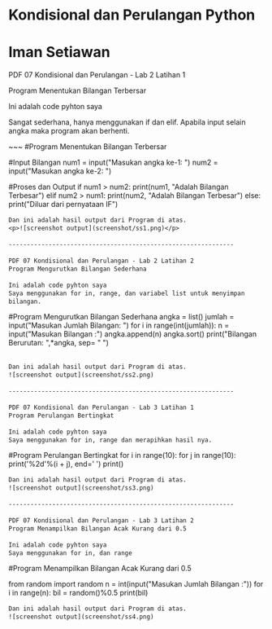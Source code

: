# Kondisional dan Perulangan Python
# Iman Setiawan

<p>PDF 07 Kondisional dan Perulangan - Lab 2 Latihan 1</p>
<p>Program Menentukan Bilangan Terbersar</p>

<p>Ini adalah code pyhton saya</p>
<p>Sangat sederhana, hanya menggunakan if dan elif.
Apabila input selain angka maka program akan berhenti.</p>
~~~
#Program Menentukan Bilangan Terbersar

#Input Bilangan
num1 = input("Masukan angka ke-1: ")
num2 = input("Masukan angka ke-2: ")

#Proses dan Output
if num1 > num2:
    print(num1, "Adalah Bilangan Terbesar")
elif num2 > num1:
    print(num2, "Adalah Bilangan Terbesar")
else:
    print("Diluar dari pernyataan IF")

~~~
Dan ini adalah hasil output dari Program di atas.
<p>![screenshot output](screenshot/ss1.png)</p>

--------------------------------------------------------------

PDF 07 Kondisional dan Perulangan - Lab 2 Latihan 2
Program Mengurutkan Bilangan Sederhana

Ini adalah code pyhton saya
Saya menggunakan for in, range, dan variabel list untuk menyimpan bilangan.
~~~
#Program Mengurutkan Bilangan Sederhana
angka = list()
jumlah = input("Masukan Jumlah Bilangan: ")
for i in range(int(jumlah)):
    n = input("Masukan Bilangan :")
    angka.append(n)
    angka.sort()
print("Bilangan Berurutan: ",*angka, sep= " ")
~~~

Dan ini adalah hasil output dari Program di atas.
![screenshot output](screenshot/ss2.png)

--------------------------------------------------------------

PDF 07 Kondisional dan Perulangan - Lab 3 Latihan 1
Program Perulangan Bertingkat

Ini adalah code pyhton saya
Saya menggunakan for in, range dan merapihkan hasil nya.
~~~
#Program Perulangan Bertingkat
for i in range(10):
    for j in range(10):
       print('%2d'%(i + j), end=' ')
    print()

~~~
Dan ini adalah hasil output dari Program di atas.
![screenshot output](screenshot/ss3.png)

--------------------------------------------------------------

PDF 07 Kondisional dan Perulangan - Lab 3 Latihan 2
Program Menampilkan Bilangan Acak Kurang dari 0.5

Ini adalah code pyhton saya
Saya menggunakan for in, dan range
~~~
#Program Menampilkan Bilangan Acak Kurang dari 0.5

from random import random
n = int(input("Masukan Jumlah Bilangan :"))
for i in range(n):
        bil = random()%0.5
        print(bil)

~~~
Dan ini adalah hasil output dari Program di atas.
![screenshot output](screenshot/ss4.png)
